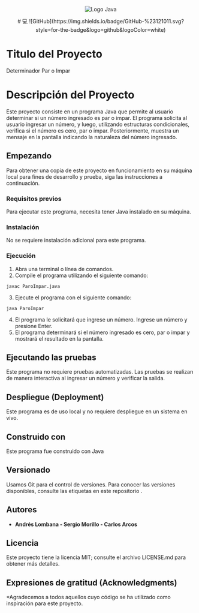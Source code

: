 <p align="center">
    <img src="https://seeklogo.com/images/J/java-logo-7833D1D21A-seeklogo.com.png" alt="Logo Java">
</p>

<p align="center">
    # 💻 ![GitHub](https://img.shields.io/badge/GitHub-%23121011.svg?style=for-the-badge&logo=github&logoColor=white)
</p>

# Titulo del Proyecto

Determinador Par o Impar

# Descripción del Proyecto

Este proyecto consiste en un programa Java que permite al usuario determinar si un número ingresado es par o impar. El programa solicita al usuario ingresar un número, y luego, utilizando estructuras condicionales, verifica si el número es cero, par o impar. Posteriormente, muestra un mensaje en la pantalla indicando la naturaleza del número ingresado.

## Empezando

Para obtener una copia de este proyecto en funcionamiento en su máquina local para fines de desarrollo y prueba, siga las instrucciones a continuación.

### Requisitos previos

Para ejecutar este programa, necesita tener Java instalado en su máquina.

### Instalación

No se requiere instalación adicional para este programa.

### Ejecución

1. Abra una terminal o línea de comandos.
2. Compile el programa utilizando el siguiente comando:
   
```
javac ParoImpar.java
```

3. Ejecute el programa con el siguiente comando:

```
java ParoImpar
```

4. El programa le solicitará que ingrese un número. Ingrese un número y presione Enter.
5. El programa determinará si el número ingresado es cero, par o impar y mostrará el resultado en la pantalla.

## Ejecutando las pruebas

Este programa no requiere pruebas automatizadas. Las pruebas se realizan de manera interactiva al ingresar un número y verificar la salida.

## Despliegue (Deployment)

Este programa es de uso local y no requiere despliegue en un sistema en vivo.

## Construido con

Este programa fue construido con Java

## Versionado

Usamos Git para el control de versiones. Para conocer las versiones disponibles, consulte las etiquetas en este repositorio .

## Autores

* **Andrés Lombana - Sergio Morillo - Carlos Arcos** 


## Licencia

Este proyecto tiene la licencia MIT; consulte el archivo LICENSE.md para obtener más detalles.

## Expresiones de gratitud (Acknowledgments)

*Agradecemos a todos aquellos cuyo código se ha utilizado como inspiración para este proyecto.

